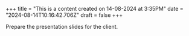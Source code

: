 +++
title = "This is a content created on 14-08-2024 at 3:35PM"
date = "2024-08-14T10:16:42.706Z"
draft = false
+++

  Prepare the presentation slides for the client.
        